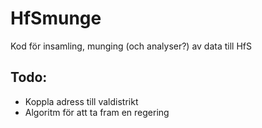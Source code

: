 HfSmunge
========

Kod för insamling, munging (och analyser?) av data till HfS


## Todo:

- Koppla adress till valdistrikt
- Algoritm för att ta fram en regering
